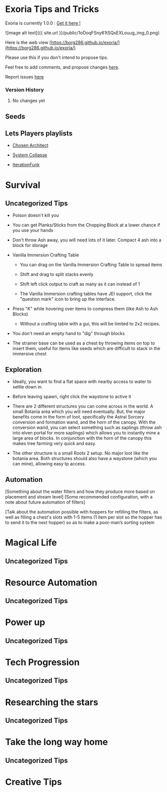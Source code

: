 # Exoria Tips and Tricks 

Exoria is currently 1.0.0 : [Get it here !](https://minecraft.curseforge.com/projects/exoria/files)

![image alt text]({{ site.url }}/public/1oDoqFSny61tSQxEXLouug_img_0.png)

Here is the web view [https://borg286.github.io/exoria/](https://borg286.github.io/exoria/) 

Please use this if you don't intend to propose tips.

Feel free to add comments, and propose changes [here](https://docs.google.com/document/d/1JaXkRqlsqqxDFPcFrZ6pkUzytVztO0qlSegwpTknRN0/edit?usp=sharing).

Report issues [here](https://github.com/davqvist/Exoria/issues )

### Version History

1. No changes yet

## Seeds

## Lets Players playlists

* [Chosen Architect](https://www.youtube.com/playlist?list=PL_ipI8CnaNIbm-LIfAHF-0OcCeUy7SyXh)

* [System Collapse](https://www.youtube.com/playlist?list=PLJkfWFKMxbFjEUD6Ic_lYpkcpLzY3Hl4z)

* [IterationFunk](https://www.youtube.com/watch?v=egVWcaD29ME&list=PLJB-Y_FDFQZ6cTN_UqwDzAzr5zw0wERa0)

# Survival

## Uncategorized Tips

* Poison doesn't kill you

* You can get Planks/Sticks from the Chopping Block at a lower chance if you use your hands

* Don't throw Ash away, you will need lots of it later. Compact 4 ash into a block for storage

* Vanilla Immersion Crafting Table

    * You can drag on the Vanilla Immersion Crafting Table to spread items

    * Shift and drag to split stacks evenly

    * Shift left click output to craft as many as it can instead of 1

    * The Vanilla Immersion crafting tables have JEI support, click the "question mark" icon to bring up the interface.

* Press "K" while hovering over items to compress them (like Ash to Ash Blocks)

    * Without a crafting table with a gui, this will be limited to 2x2 recipes.

* You don't need an empty hand to "dig" through blocks

* The strainer base can be used as a chest by throwing items on top to insert them, useful for items like seeds which are difficult to stack in the immersive chest

## Exploration

* Ideally, you want to find a flat space with nearby access to water to settle down in. 

* Before leaving spawn, right click the waystone to active it

* There are 2 different structures you can come across in the world. A small Botania area which you will need eventually. But, the major benefits come in the form of loot, specifically the Astral Sorcery conversion and formation wand, and the horn of the canopy. With the conversion wand, you can select something such as saplings (throw ash into elven portal for more saplings) which allows you to instantly mine a large area of blocks. In conjunction with the horn of the canopy this makes tree farming very quick and easy.

* The other structure is a small Roots 2 setup. No major loot like the botania area. Both structures should also have a waystone (which you can mine), allowing easy tp access.

## Automation

[Something about the water filters and how they produce more based on placement and stream level] [Some recommended configuration, with a note about future automation of filters]

[Talk about the automation possible with hoppers for refilling the filters, as well as filling a chest's slots with 1-5 items (1 item per slot so the hopper has to send it to the next hopper) so as to make a poor-man’s sorting system

# Magical Life

## Uncategorized Tips

# Resource Automation

## Uncategorized Tips

# Power up

## Uncategorized Tips

# Tech Progression

## Uncategorized Tips

# Researching the stars

## Uncategorized Tips

# Take the long way home

## Uncategorized Tips

# Creative Tips

